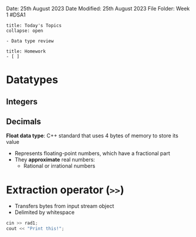Date: 25th August 2023
Date Modified: 25th August 2023
File Folder: Week 1
#DSA1

```ad-abstract
title: Today's Topics
collapse: open

- Data type review

```

```ad-note
title: Homework
- [ ] 
```

# Datatypes

## Integers

## Decimals

**Float data type**: C++ standard that uses 4 bytes of memory to store its value
- Represents floating-point numbers, which have a fractional part 
- They **approximate** real numbers:
	- Rational or irrational numbers

# Extraction operator (`>>`)
- Transfers bytes from input stream object
- Delimited by whitespace

```c++
cin >> rad1;
cout << "Print this!";
```

